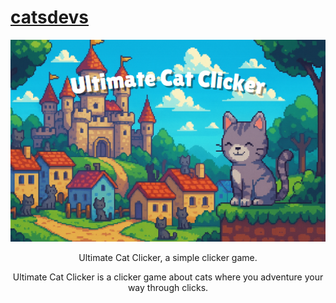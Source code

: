 # [catsdevs](https://catsdevs.online/)
<div align="center">
    <img src="https://raw.githubusercontent.com/justdev-chris/justdev-chris.github.io/refs/heads/main/uccbgload.png">
    <p>Ultimate Cat Clicker, a simple clicker game.<p>
    <p>Ultimate Cat Clicker is a clicker game about cats where you adventure your way through clicks.</p>
</div>

